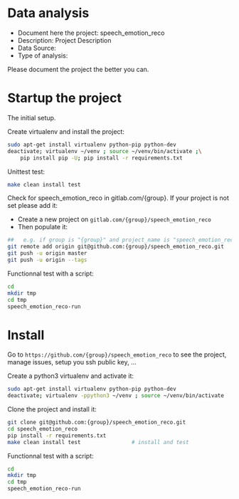 # Data analysis
- Document here the project: speech_emotion_reco
- Description: Project Description
- Data Source:
- Type of analysis:

Please document the project the better you can.

# Startup the project

The initial setup.

Create virtualenv and install the project:
```bash
sudo apt-get install virtualenv python-pip python-dev
deactivate; virtualenv ~/venv ; source ~/venv/bin/activate ;\
    pip install pip -U; pip install -r requirements.txt
```

Unittest test:
```bash
make clean install test
```

Check for speech_emotion_reco in gitlab.com/{group}.
If your project is not set please add it:

- Create a new project on `gitlab.com/{group}/speech_emotion_reco`
- Then populate it:

```bash
##   e.g. if group is "{group}" and project_name is "speech_emotion_reco"
git remote add origin git@github.com:{group}/speech_emotion_reco.git
git push -u origin master
git push -u origin --tags
```

Functionnal test with a script:

```bash
cd
mkdir tmp
cd tmp
speech_emotion_reco-run
```

# Install

Go to `https://github.com/{group}/speech_emotion_reco` to see the project, manage issues,
setup you ssh public key, ...

Create a python3 virtualenv and activate it:

```bash
sudo apt-get install virtualenv python-pip python-dev
deactivate; virtualenv -ppython3 ~/venv ; source ~/venv/bin/activate
```

Clone the project and install it:

```bash
git clone git@github.com:{group}/speech_emotion_reco.git
cd speech_emotion_reco
pip install -r requirements.txt
make clean install test                # install and test
```
Functionnal test with a script:

```bash
cd
mkdir tmp
cd tmp
speech_emotion_reco-run
```
